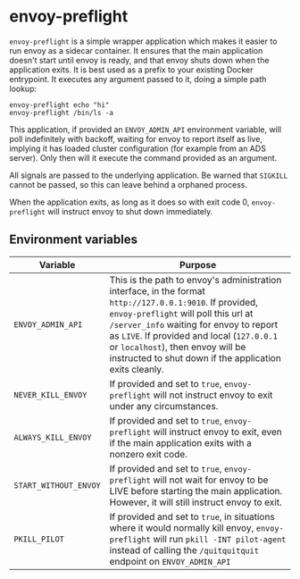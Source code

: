 # envoy-preflight

`envoy-preflight` is a simple wrapper application which makes it easier to run envoy as a sidecar container. It ensures that the main application doesn't start until envoy is ready, and that envoy shuts down when the application exits. It is best used as a prefix to your existing Docker entrypoint. It executes any argument passed to it, doing a simple path lookup:
```
envoy-preflight echo "hi"
envoy-preflight /bin/ls -a
```

This application, if provided an `ENVOY_ADMIN_API` environment variable,
will poll indefinitely with backoff, waiting for envoy to report itself as live, implying it has loaded cluster configuration (for example from an ADS server). Only then will it execute the command provided as an argument.

All signals are passed to the underlying application. Be warned that `SIGKILL` cannot be passed, so this can leave behind a orphaned process.

When the application exits, as long as it does so with exit code 0, `envoy-preflight` will instruct envoy to shut down immediately.

## Environment variables

| Variable              | Purpose                                                                                                                                                                                                                                                                                                                                  |
|-----------------------|------------------------------------------------------------------------------------------------------------------------------------------------------------------------------------------------------------------------------------------------------------------------------------------------------------------------------------------|
| `ENVOY_ADMIN_API`     | This is the path to envoy's administration interface, in the format `http://127.0.0.1:9010`. If provided, `envoy-preflight` will poll this url at `/server_info` waiting for envoy to report as `LIVE`. If provided and local (`127.0.0.1` or `localhost`), then envoy will be instructed to shut down if the application exits cleanly. |
| `NEVER_KILL_ENVOY`    | If provided and set to `true`, `envoy-preflight` will not instruct envoy to exit under any circumstances.                                                                                                                                                                                                                                |
| `ALWAYS_KILL_ENVOY`   | If provided and set to `true`, `envoy-preflight` will instruct envoy to exit, even if the main application exits with a nonzero exit code.                                                                                                                                                                                               |
| `START_WITHOUT_ENVOY` | If provided and set to `true`, `envoy-preflight` will not wait for envoy to be LIVE before starting the main application. However, it will still instruct envoy to exit.                                                                                                                                                                 |
| `PKILL_PILOT` | If provided and set to `true`, in situations where it would normally kill envoy, `envoy-preflight` will run `pkill -INT pilot-agent` instead of calling the `/quitquitquit` endpoint on `ENVOY_ADMIN_API`                                                                                                                                                                 |
